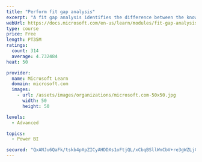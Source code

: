 ```yaml
---
title: "Perform fit gap analysis"
excerpt: "A fit gap analysis identifies the difference between the known requirements and the proposed or current solution. This module covers performing a fit gap analysis."
webUrl: https://docs.microsoft.com/en-us/learn/modules/fit-gap-analysis/
type: course
price: Free
length: PT35M
ratings:
  count: 314
  average: 4.732484
heat: 50

provider:
  name: Microsoft Learn
  domain: microsoft.com
  images:
    - url: /assets/images/organizations/microsoft.com-50x50.jpg
      width: 50
      height: 50

levels:
  - Advanced

topics:
  - Power BI

secured: "QxANJu6QaFk/tskb4pXpZICyAHDDXs1oFtjQL/xCbqBSllWnCbV+re3gWZLjCKvPhF/ONS8gceGpieNQmf7N052LcDFolaLoDUr3jXXvpZyUGOfbVCe7n59+BjOMiPNb1Sedv6/HbLaYqNQpWpXU+xfoqtM3xgHf2Zh/tJL3H/Y+yPCGzIU1FYtyl16Y/+MCaKYc7ckMfHgeBxLKtg6ifvQuOItHFdxOpbxLq5cm0ng/JfCjISWSUkBK1/Kj9VbavLNIuvqpJsZPmW6v1Myut7P8QYoiDFlzmjRF8LMUplPZ5CQ6ssqH15Th/nD948OZCdNW3aSJeAmBPaCAh7rsBkrvxbllSYOrxEtoa7mPEhpIMnsXfPflWtL0MzUoeWvbHutD7u+TJyP3fsGjPRWgtTaLozAjuVS7TRDg8dkviBU=;pxghvCyZciA2Zqp8oBYrBw=="
---
```


